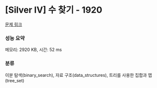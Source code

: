 # [Silver IV] 수 찾기 - 1920 

[문제 링크](https://www.acmicpc.net/problem/1920) 

### 성능 요약

메모리: 2920 KB, 시간: 52 ms

### 분류

이분 탐색(binary_search), 자료 구조(data_structures), 트리를 사용한 집합과 맵(tree_set)

